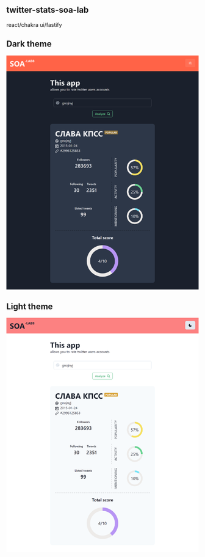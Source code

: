 ## twitter-stats-soa-lab 
react/chakra ui/fastify

## Dark theme
![Preview](/app_dark.png)

## Light theme
![Preview](/app_light.png)
